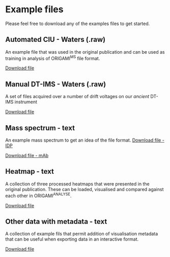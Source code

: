 # Example files

Please feel free to download any of the examples files to get started.

## Automated CIU - Waters (.raw)

An example file that was used in the original publication and can be used as training in analysis of ORIGAMI<sup>MS</sup> file format.

[Download file](example-files/ORIGAMI_ConA_z20.raw.zip)

## Manual DT-IMS - Waters (.raw)

A set of files acquired over a number of drift voltages on our _ancient_ DT-IMS instrument

[Download file](example-files/dt-ims.zip)

## Mass spectrum - text

An example mass spectrum to get an idea of the file format.
[Download file - IDP](example-files/MS_p27-FL-K31.csv)

[Download file - mAb](example-files/MS_nist_intact.csv)

## Heatmap - text

A collection of three processed heatmaps that were presented in the original publication. These can be loaded, visualised and compared against each other in ORIGAMI<sup>ANALYSE</sup>.

[Download file](example-files/heatmaps.zip)

## Other data with metadata - text

A collection of example fils that permit addition of visualisation metadata that can be useful when exporting data in an interactive format.

[Download file](example-files/other_data.zip)
